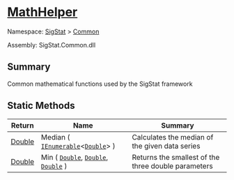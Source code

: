 # [MathHelper](./MathHelper.md)

Namespace: [SigStat]() > [Common]()

Assembly: SigStat.Common.dll

## Summary
Common mathematical functions used by the SigStat framework

## Static Methods

| Return | Name | Summary | 
| --- | --- | --- | 
| [Double](https://docs.microsoft.com/en-us/dotnet/api/System.Double) | Median ( [`IEnumerable`](https://docs.microsoft.com/en-us/dotnet/api/System.Collections.Generic.IEnumerable-1)\<[`Double`](https://docs.microsoft.com/en-us/dotnet/api/System.Double)> ) | Calculates the median of the given data series | 
| [Double](https://docs.microsoft.com/en-us/dotnet/api/System.Double) | Min ( [`Double`](https://docs.microsoft.com/en-us/dotnet/api/System.Double), [`Double`](https://docs.microsoft.com/en-us/dotnet/api/System.Double), [`Double`](https://docs.microsoft.com/en-us/dotnet/api/System.Double) ) | Returns the smallest of the three double parameters | 


